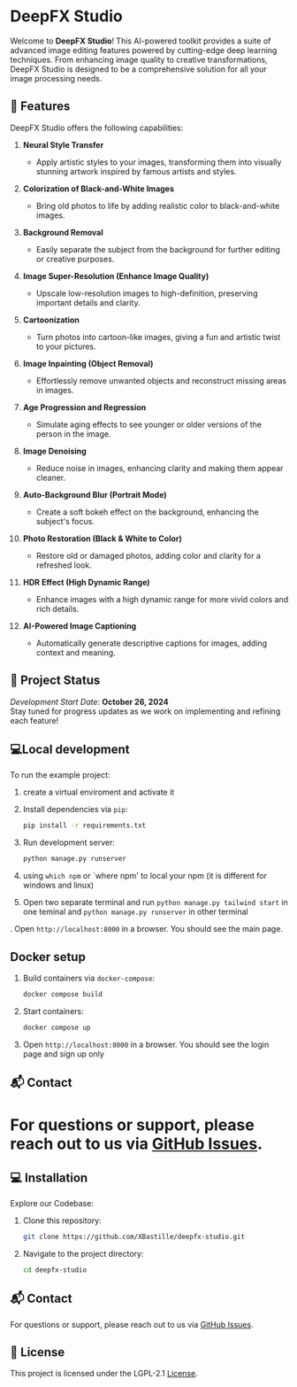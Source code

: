 # DeepFX Studio

Welcome to **DeepFX Studio**! This AI-powered toolkit provides a suite of advanced image editing features powered by cutting-edge deep learning techniques. From enhancing image quality to creative transformations, DeepFX Studio is designed to be a comprehensive solution for all your image processing needs.


## 🚀 Features

DeepFX Studio offers the following capabilities:

1. **Neural Style Transfer**  
   - Apply artistic styles to your images, transforming them into visually stunning artwork inspired by famous artists and styles.

2. **Colorization of Black-and-White Images**  
   - Bring old photos to life by adding realistic color to black-and-white images.

3. **Background Removal**  
   - Easily separate the subject from the background for further editing or creative purposes.

4. **Image Super-Resolution (Enhance Image Quality)**  
   - Upscale low-resolution images to high-definition, preserving important details and clarity.

5. **Cartoonization**  
   - Turn photos into cartoon-like images, giving a fun and artistic twist to your pictures.

6. **Image Inpainting (Object Removal)**  
   - Effortlessly remove unwanted objects and reconstruct missing areas in images.

7. **Age Progression and Regression**  
   - Simulate aging effects to see younger or older versions of the person in the image.

8. **Image Denoising**  
   - Reduce noise in images, enhancing clarity and making them appear cleaner.

9. **Auto-Background Blur (Portrait Mode)**  
   - Create a soft bokeh effect on the background, enhancing the subject's focus.

10. **Photo Restoration (Black & White to Color)**  
    - Restore old or damaged photos, adding color and clarity for a refreshed look.

11. **HDR Effect (High Dynamic Range)**  
    - Enhance images with a high dynamic range for more vivid colors and rich details.

12. **AI-Powered Image Captioning**  
    - Automatically generate descriptive captions for images, adding context and meaning.

## 📅 Project Status

*Development Start Date*: **October 26, 2024**  
Stay tuned for progress updates as we work on implementing and refining each feature!


## 💻Local development

To run the example project:

1. create a virtual enviroment and activate it

2. Install dependencies via `pip`:

    ```bash
    pip install -r requirements.txt
    ```

3. Run development server:

    ```bash
    python manage.py runserver
    ```

4. using `which npm` or `where npm' to local your npm (it is different for windows and linux)

5. Open two separate terminal and run `python manage.py tailwind start` in one teminal and `python manage.py runserver` in other terminal

. Open `http://localhost:8000` in a browser. You should see the main page.


## Docker setup

1. Build containers via `docker-compose`:

    ```bash
    docker compose build
    ```

2. Start containers:

    ```bash
    docker compose up
    ```

3. Open `http://localhost:8000` in a browser. You should see the login page and sign up only
   
## 📬 Contact

For questions or support, please reach out to us via [GitHub Issues](https://github.com/your-username/deepfx-studio/issues).
=======
## 💻 Installation

Explore our Codebase:

1. Clone this repository:
   ```bash
   git clone https://github.com/XBastille/deepfx-studio.git
   ```
2. Navigate to the project directory:
   ```bash
   cd deepfx-studio
   ```
## 📬 Contact

For questions or support, please reach out to us via [GitHub Issues](https://github.com/your-username/deepfx-studio/issues).

## 📜 License

This project is licensed under the LGPL-2.1 [License](https://github.com/XBastille/DeepFX-Studio/blob/main/LICENSE).
